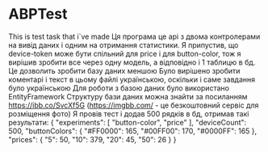 # ABPTest
This is test task that i`ve made
Ця програма це api з двома контролерами на вивід даних і одним на отримання статистики. 
Я припустив, що device-token може бути спільний для price і для button-color, тож я вирішив зробити все через одну модель, а відповідно і 1 таблицю в бд. Це дозволить зробити базу даних меншою
Було вирішено зробити коментарі і текст в цьому файлі українською, оскільки і саме завдання було українською
Для роботи з базою даних було використано EntityFramework
Структуру бази даних можна знайти за посиланням https://ibb.co/SvcXf5G (https://imgbb.com/ - це безкоштовний сервіс для розміщення фото)
Я провів тест і додав 500 рядків в бд, отримав такі результати:
{
  "experiments": [
    "button-color",
    "price"
  ],
  "deviceCount": 500,
  "buttonColors": {
    "#FF0000": 165,
    "#00FF00": 170,
    "#0000FF": 165
  },
  "prices": {
    "5": 50,
    "10": 379,
    "20": 45,
    "50": 26
  }
}
